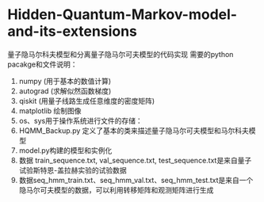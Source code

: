 # Hidden-Quantum-Markov-model-and-its-extensions
量子隐马尔科夫模型和分离量子隐马尔可夫模型的代码实现
需要的python pacakge和文件说明：
  1. numpy (用于基本的数值计算)
  2. autograd (求解似然函数梯度)
  3. qiskit (用量子线路生成任意维度的密度矩阵)
  4. matplotlib 绘制图像
  5. os、sys用于操作系统进行文件的存储：
  6. HQMM_Backup.py 定义了基本的类来描述量子隐马尔可夫模型和马尔科夫模型
  7. model.py构建的模型和实例化
  8. 数据 train_sequence.txt, val_sequence.txt, test_sequence.txt是来自量子试验斯特恩-盖拉赫实验的试验数据
  9. 数据seq_hmm_train.txt、seq_hmm_val.txt、seq_hmm_test.txt是来自一个隐马尔可夫模型的数据，可以利用转移矩阵和观测矩阵进行生成
